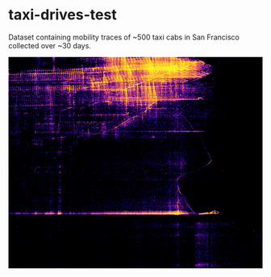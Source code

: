 # taxi-drives-test
Dataset containing mobility traces of ~500 taxi cabs in San Francisco collected over ~30 days.



![alt text](notebooks\export\Trips.png)